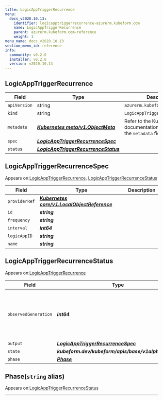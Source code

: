 ```yaml
---
title: LogicAppTriggerRecurrence
menu:
  docs_v2020.10.13:
    identifier: logicapptriggerrecurrence-azurerm.kubeform.com
    name: LogicAppTriggerRecurrence
    parent: azurerm.kubeform.com-reference
    weight: 1
menu_name: docs_v2020.10.13
section_menu_id: reference
info:
  community: v0.2.0
  installer: v0.2.0
  version: v2020.10.13
---
```


## LogicAppTriggerRecurrence
| Field | Type | Description |
| ------ | ----- | ----------- |
| `apiVersion` | string | `azurerm.kubeform.com/v1alpha1` |
|    `kind` | string | `LogicAppTriggerRecurrence` |
| `metadata` | ***[Kubernetes meta/v1.ObjectMeta](https://kubernetes.io/docs/reference/generated/kubernetes-api/v1.13/#objectmeta-v1-meta)***|Refer to the Kubernetes API documentation for the fields of the `metadata` field.|
| `spec` | ***[LogicAppTriggerRecurrenceSpec](#logicapptriggerrecurrencespec)***||
| `status` | ***[LogicAppTriggerRecurrenceStatus](#logicapptriggerrecurrencestatus)***||
## LogicAppTriggerRecurrenceSpec

Appears on:[LogicAppTriggerRecurrence](#logicapptriggerrecurrence), [LogicAppTriggerRecurrenceStatus](#logicapptriggerrecurrencestatus)

| Field | Type | Description |
| ------ | ----- | ----------- |
| `providerRef` | ***[Kubernetes core/v1.LocalObjectReference](https://kubernetes.io/docs/reference/generated/kubernetes-api/v1.13/#localobjectreference-v1-core)***||
| `id` | ***string***||
| `frequency` | ***string***||
| `interval` | ***int64***||
| `logicAppID` | ***string***||
| `name` | ***string***||
## LogicAppTriggerRecurrenceStatus

Appears on:[LogicAppTriggerRecurrence](#logicapptriggerrecurrence)

| Field | Type | Description |
| ------ | ----- | ----------- |
| `observedGeneration` | ***int64***| ***(Optional)*** Resource generation, which is updated on mutation by the API Server.|
| `output` | ***[LogicAppTriggerRecurrenceSpec](#logicapptriggerrecurrencespec)***| ***(Optional)*** |
| `state` | ***kubeform.dev/kubeform/apis/base/v1alpha1.State***| ***(Optional)*** |
| `phase` | ***[Phase](#phase)***| ***(Optional)*** |
## Phase(`string` alias)

Appears on:[LogicAppTriggerRecurrenceStatus](#logicapptriggerrecurrencestatus)

---
